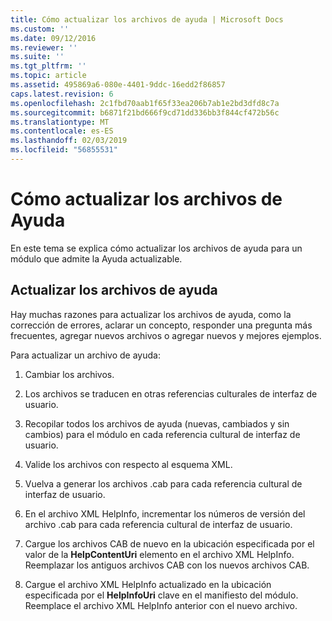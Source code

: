 ```yaml
---
title: Cómo actualizar los archivos de ayuda | Microsoft Docs
ms.custom: ''
ms.date: 09/12/2016
ms.reviewer: ''
ms.suite: ''
ms.tgt_pltfrm: ''
ms.topic: article
ms.assetid: 495869a6-080e-4401-9ddc-16edd2f86857
caps.latest.revision: 6
ms.openlocfilehash: 2c1fbd70aab1f65f33ea206b7ab1e2bd3dfd8c7a
ms.sourcegitcommit: b6871f21bd666f9cd71dd336bb3f844cf472b56c
ms.translationtype: MT
ms.contentlocale: es-ES
ms.lasthandoff: 02/03/2019
ms.locfileid: "56855531"
---
```

# <a name="how-to-update-help-files"></a>Cómo actualizar los archivos de Ayuda

En este tema se explica cómo actualizar los archivos de ayuda para un módulo que admite la Ayuda actualizable.

## <a name="updating-help-files"></a>Actualizar los archivos de ayuda

Hay muchas razones para actualizar los archivos de ayuda, como la corrección de errores, aclarar un concepto, responder una pregunta más frecuentes, agregar nuevos archivos o agregar nuevos y mejores ejemplos.

Para actualizar un archivo de ayuda:

1. Cambiar los archivos.

2. Los archivos se traducen en otras referencias culturales de interfaz de usuario.

3. Recopilar todos los archivos de ayuda (nuevas, cambiados y sin cambios) para el módulo en cada referencia cultural de interfaz de usuario.

4. Valide los archivos con respecto al esquema XML.

5. Vuelva a generar los archivos .cab para cada referencia cultural de interfaz de usuario.

6. En el archivo XML HelpInfo, incrementar los números de versión del archivo .cab para cada referencia cultural de interfaz de usuario.

7. Cargue los archivos CAB de nuevo en la ubicación especificada por el valor de la **HelpContentUri** elemento en el archivo XML HelpInfo. Reemplazar los antiguos archivos CAB con los nuevos archivos CAB.

8. Cargue el archivo XML HelpInfo actualizado en la ubicación especificada por el **HelpInfoUri** clave en el manifiesto del módulo. Reemplace el archivo XML HelpInfo anterior con el nuevo archivo.